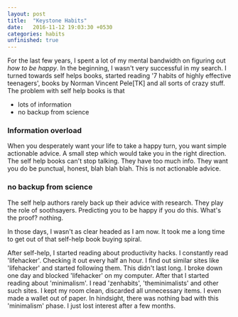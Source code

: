 ```yaml
---
layout: post
title:  "Keystone Habits"
date:   2016-11-12 19:03:30 +0530
categories: habits  
unfinished: true
---
```


For the last few years, I spent a lot of my mental bandwidth on figuring out *how to be happy*.
In the beginning, I wasn't very successful in my search. I turned towards self helps books,
started reading '7 habits of highly effective teenagers', books by Norman Vincent Pele[TK] and
all sorts of crazy stuff. The problem with self help books is that

* lots of information
* no backup from science

### Information overload
When you desperately want your life to take a happy turn, you want simple actionable advice. A
small step which would take you in the right direction. The self help books can't stop talking.
They have too much info. They want you do be punctual, honest, blah blah blah. This is not
actionable advice.

### no backup from science
The self help authors rarely back up their advice with research. They play the role of
soothsayers. Predicting you to be happy if you do this. What's the proof? nothing.

In those days, I wasn't as clear headed as I am now. It took me a long time to get out of that self-help
book buying spiral.

After self-help, I started reading about productivity hacks. I constantly read 'lifehacker'. Checking it
out every half an hour. I find out similar sites like 'lifehacker' and started following them. This didn't
last long. I broke down one day and blocked 'lifehacker' on my computer. After that I started reading
about 'minimalism'. I read 'zenhabits', 'theminimalists' and other such sites. I kept my room clean, discarded
all unnecessary items. I even made a wallet out of paper. In hindsight, there was nothing bad with
this 'minimalism' phase. I just lost interest after a few months.

